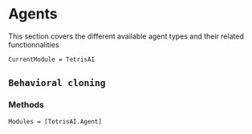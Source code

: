 # Agents
This section covers the different available agent types and their related functionnalities

```@meta
CurrentModule = TetrisAI
```

## `Behavioral cloning`

### Methods

```@autodocs
Modules = [TetrisAI.Agent]
```